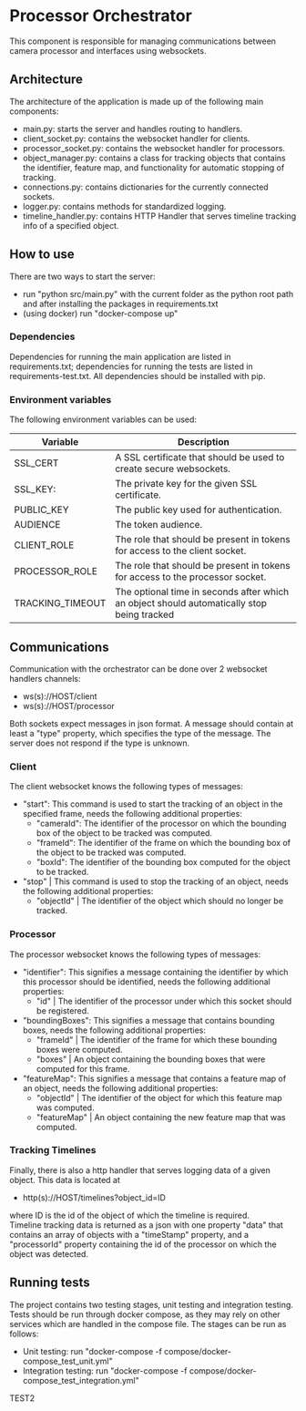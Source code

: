 # Processor Orchestrator

This component is responsible for managing communications between camera processor
and interfaces using websockets.

## Architecture
The architecture of the application is made up of the following main components:
- main.py: starts the server and handles routing to handlers.
- client_socket.py: contains the websocket handler for clients.
- processor_socket.py: contains the websocket handler for processors.
- object_manager.py: contains a class for tracking objects that contains the identifier, feature map, and functionality 
  for automatic stopping of tracking.
- connections.py: contains dictionaries for the currently connected sockets.
- logger.py: contains methods for standardized logging.
- timeline_handler.py: contains HTTP Handler that serves timeline tracking info of a specified object.

## How to use
There are two ways to start the server:
- run "python src/main.py" with the current folder as the python root path and after installing the packages in requirements.txt
- (using docker) run "docker-compose up"

### Dependencies
Dependencies for running the main application are listed in requirements.txt; 
dependencies for running the tests are listed in requirements-test.txt. All dependencies
should be installed with pip.

### Environment variables
The following environment variables can be used:

| Variable         | Description                                                                                |
| ---------------- | ------------------------------------------------------------------------------------------ |
| SSL_CERT         | A SSL certificate that should be used to create secure websockets.                         |
| SSL_KEY:         | The private key for the given SSL certificate.                                             |
| PUBLIC_KEY       | The public key used for authentication.                                                    |
| AUDIENCE         | The token audience.                                                                        |
| CLIENT_ROLE      | The role that should be present in tokens for access to the client socket.                 |
| PROCESSOR_ROLE   | The role that should be present in tokens for access to the processor socket.              |
| TRACKING_TIMEOUT | The optional time in seconds after which an object should automatically stop being tracked |

## Communications
Communication with the orchestrator can be done over 2 websocket handlers channels:
- ws(s)://HOST/client
- ws(s)://HOST/processor

Both sockets expect messages in json format. A message should contain at least a 
"type" property, which specifies the type of the message. The server does not respond if the 
type is unknown.

### Client
The client websocket knows the following types of messages:
- "start": This command is used to start the tracking of an object in the specified frame,
  needs the following additional properties:
  - "cameraId": The identifier of the processor on which the bounding box of the object to be tracked
    was computed.
  - "frameId": The identifier of the frame on which the bounding box of the object to be tracked
    was computed.
  - "boxId": The identifier of the bounding box computed for the object to be tracked.
- "stop" | This command is used to stop the tracking of an object,
  needs the following additional properties:
  - "objectId" | The identifier of the object which should no longer be tracked.
    
### Processor
The processor websocket knows the following types of messages:
- "identifier": This signifies a message containing the identifier by which this processor
  should be identified, needs the following additional properties:
  - "id" | The identifier of the processor under which this socket should be registered.
- "boundingBoxes": This signifies a message that contains bounding boxes, 
  needs the following additional properties:
  - "frameId" | The identifier of the frame for which these bounding boxes were computed.
  - "boxes"   | An object containing the bounding boxes that were computed for this frame.
- "featureMap": This signifies a message that contains a feature map of an object,
  needs the following additional properties:
  - "objectId"   | The identifier of the object for which this feature map was computed.
  - "featureMap" | An object containing the new feature map that was computed.
  
### Tracking Timelines
Finally, there is also a http handler that serves logging data of a given object.
This data is located at 
- http(s)://HOST/timelines?object_id=ID

where ID is the id of the object of which the timeline is required.  
Timeline tracking data is returned as a json with one property "data" that contains
an array of objects with a "timeStamp" property, and a "processorId" property containing the id of the
processor on which the object was detected.

## Running tests
The project contains two testing stages, unit testing and integration testing.
Tests should be run through docker compose, as they may rely on other services which are handled in the compose file.
The stages can be run as follows:
- Unit testing: run "docker-compose -f compose/docker-compose_test_unit.yml"
- Integration testing: run "docker-compose -f compose/docker-compose_test_integration.yml"

TEST2